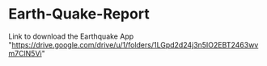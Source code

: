 # Earth-Quake-Report

Link to download the Earthquake App "https://drive.google.com/drive/u/1/folders/1LGpd2d24j3n5IO2EBT2463wvm7ClN5Vi"
